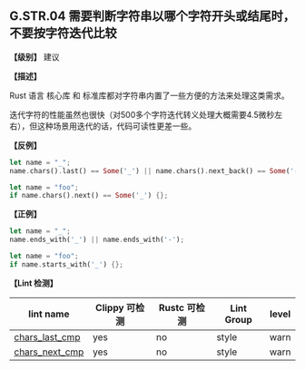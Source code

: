 ## G.STR.04   需要判断字符串以哪个字符开头或结尾时，不要按字符迭代比较

**【级别】** 建议

**【描述】**

Rust 语言 核心库 和 标准库都对字符串内置了一些方便的方法来处理这类需求。

迭代字符的性能虽然也很快（对500多个字符迭代转义处理大概需要4.5微秒左右），但这种场景用迭代的话，代码可读性更差一些。

**【反例】**

```rust
let name = "_";
name.chars().last() == Some('_') || name.chars().next_back() == Some('-');

let name = "foo";
if name.chars().next() == Some('_') {};
```

**【正例】**

```rust
let name = "_";
name.ends_with('_') || name.ends_with('-');

let name = "foo";
if name.starts_with('_') {};
```

**【Lint 检测】**

| lint name                                                    | Clippy 可检测 | Rustc 可检测 | Lint Group | level |
| ------------------------------------------------------------ | ------------- | ------------ | ---------- | ----- |
| [chars_last_cmp](https://rust-lang.github.io/rust-clippy/master/#chars_last_cmp) | yes           | no           | style      | warn  |
| [chars_next_cmp](https://rust-lang.github.io/rust-clippy/master/#chars_next_cmp) | yes           | no           | style      | warn  |




